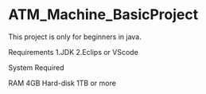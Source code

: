 # ATM_Machine_BasicProject
This project is only for beginners in java.

Requirements
1.JDK
2.Eclips or VScode 

System Required

RAM 4GB
Hard-disk 1TB or more


